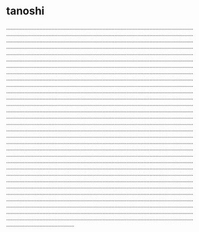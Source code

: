 # tanoshi

.................................................................................................................................................................................................................................................................................................................................................................................................................................................................................................................................................................................................................................................................................................................................................................................................................................................................................................................................................................................................................................................................................................................................................................................................................................................................................................................................................................................................................................................................................................................................................................................................................................................................................................................................................................................................................................................................................................................................................................................................................................................................................................................................................................................................................................................................................................................................................................................................................................................................................................................................................................................................................................................................................................................................................................................................................................................................................................................................................................................................................................................................................................................................................................................................................................................................................................................................................................................................................................................................................................................................................................................................................................................................................................................................................................................................................................................................................................................................................................................................................................................